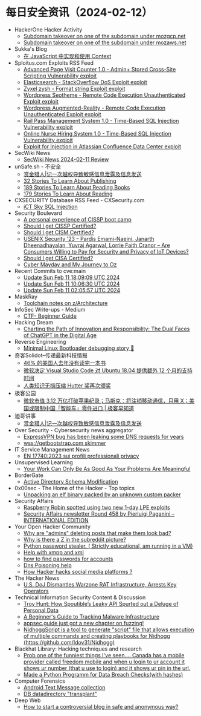 # 每日安全资讯（2024-02-12）

- HackerOne Hacker Activity
  - [Subdomain takeover on one of the subdomain under mozgcp.net](https://hackerone.com/reports/2123680)
  - [Subdomain takeover on one of the subdomain under mozaws.net](https://hackerone.com/reports/2037032)
- Sukka's Blog
  - [在 JavaScript 中实现和使用 Context](https://blog.skk.moe/post/context-in-javascript/)
- Sploitus.com Exploits RSS Feed
  - [Advanced Page Visit Counter 1.0 - Admin+ Stored Cross-Site Scripting Vulnerability exploit](https://sploitus.com/exploit?id=1337DAY-ID-39313&utm_source=rss&utm_medium=rss)
  - [Elasticsearch - StackOverflow DoS Exploit exploit](https://sploitus.com/exploit?id=1337DAY-ID-39315&utm_source=rss&utm_medium=rss)
  - [Zyxel zysh - Format string Exploit exploit](https://sploitus.com/exploit?id=1337DAY-ID-39314&utm_source=rss&utm_medium=rss)
  - [Wordpress Seotheme - Remote Code Execution Unauthenticated Exploit exploit](https://sploitus.com/exploit?id=1337DAY-ID-39317&utm_source=rss&utm_medium=rss)
  - [Wordpress Augmented-Reality - Remote Code Execution Unauthenticated Exploit exploit](https://sploitus.com/exploit?id=1337DAY-ID-39316&utm_source=rss&utm_medium=rss)
  - [Rail Pass Management System 1.0 - Time-Based SQL Injection Vulnerability exploit](https://sploitus.com/exploit?id=1337DAY-ID-39318&utm_source=rss&utm_medium=rss)
  - [Online Nurse Hiring System 1.0 - Time-Based SQL Injection Vulnerability exploit](https://sploitus.com/exploit?id=1337DAY-ID-39319&utm_source=rss&utm_medium=rss)
  - [Exploit for Injection in Atlassian Confluence Data Center exploit](https://sploitus.com/exploit?id=237BB65C-F091-5BDA-A478-F718B1FEC58E&utm_source=rss&utm_medium=rss)
- SecWiki News
  - [SecWiki News 2024-02-11 Review](http://www.sec-wiki.com/?2024-02-11)
- unSafe.sh - 不安全
  - [赏金猎人|记一次越权导致敏感信息泄露及信息发送](https://buaq.net/go-221663.html)
  - [32 Stories To Learn About Publishing](https://buaq.net/go-221659.html)
  - [189 Stories To Learn About Reading Books](https://buaq.net/go-221658.html)
  - [179 Stories To Learn About Reading](https://buaq.net/go-221660.html)
- CXSECURITY Database RSS Feed - CXSecurity.com
  - [iCT Sky SQL Injection](https://cxsecurity.com/issue/WLB-2024020046)
- Security Boulevard
  - [A personal experience of  CISSP boot camp](https://securityboulevard.com/2024/02/a-personal-experience-of-cissp-boot-camp/)
  - [Should I get CISSP Certified?](https://securityboulevard.com/2024/02/should-i-get-cissp-certified/)
  - [Should I get CISM Certified?](https://securityboulevard.com/2024/02/should-i-get-cism-certified/)
  - [USENIX Security ’23 – Pardis Emami-Naeini, Janarth Dheenadhayalan, Yuvraj Agarwal, Lorrie Faith Cranor – Are Consumers Willing to Pay for Security and Privacy of IoT Devices?](https://securityboulevard.com/2024/02/usenix-security-23-pardis-emami-naeini-janarth-dheenadhayalan-yuvraj-agarwal-lorrie-faith-cranor-are-consumers-willing-to-pay-for-security-and-privacy-of-iot-devices/)
  - [Should I get CISA Certified?](https://securityboulevard.com/2024/02/should-i-get-cisa-certified/)
  - [Cyber Mayday and My Journey to Oz](https://securityboulevard.com/2024/02/cyber-mayday-and-my-journey-to-oz/)
- Recent Commits to cve:main
  - [Update Sun Feb 11 18:09:09 UTC 2024](https://github.com/trickest/cve/commit/69ce8ecd186f57a6cbdbb99c909823ae52f4bc29)
  - [Update Sun Feb 11 10:06:30 UTC 2024](https://github.com/trickest/cve/commit/7e5812e9f6ac495a15d4365ca1fd92550592817f)
  - [Update Sun Feb 11 02:05:57 UTC 2024](https://github.com/trickest/cve/commit/edef41e56c255861044cee57c3ace53b6402f79f)
- MaskRay
  - [Toolchain notes on z/Architecture](https://maskray.me/blog/2024-02-11-toolchain-notes-on-z-architecture)
- InfoSec Write-ups - Medium
  - [CTF- Beginner Guide](https://infosecwriteups.com/ctf-beginner-guide-8566e7183f3d?source=rss----7b722bfd1b8d---4)
- Hacking Dream
  - [Charting the Path of Innovation and Responsibility: The Dual Faces of ChatGPT in the Digital Age](https://www.hackingdream.net/2024/02/chatgpt-possible-risks-.html)
- Reverse Engineering
  - [Minimal Linux Bootloader debugging story 🐞](https://www.reddit.com/r/ReverseEngineering/comments/1aodkfx/minimal_linux_bootloader_debugging_story/)
- 奇客Solidot–传递最新科技情报
  - [46% 的美国人去年没有读完一本书](https://www.solidot.org/story?sid=77346)
  - [微软决定 Visual Studio Code 对 Ubuntu 18.04 提供额外 12 个月的支持时间](https://www.solidot.org/story?sid=77345)
  - [人类知识无损压缩 Hutter 奖再次颁奖](https://www.solidot.org/story?sid=77344)
- 极客公园
  - [微软市值 3.12 万亿打破苹果纪录；马斯克：将注销移动通信，只用 X；美国或限制中国「智能车」零件进口 | 极客早知道](https://mp.weixin.qq.com/s?__biz=MTMwNDMwODQ0MQ==&mid=2653033254&idx=1&sn=e66fbbbd736d241d2cf4ff87acac74dd&chksm=7e576e904920e7861f80ee3e983aef365890a560ce2539502938ada32661f8a0637836c18395&scene=58&subscene=0#rd)
- 迪哥讲事
  - [赏金猎人|记一次越权导致敏感信息泄露及信息发送](https://mp.weixin.qq.com/s?__biz=MzIzMTIzNTM0MA==&mid=2247493525&idx=1&sn=afea2ae74d60334aa5f138c7cecc6ac5&chksm=e8a5edf6dfd264e0ae9e8dcf35c4eef06cbf6b571aec3810d59ed62246eb5d389cb3650a9bf3&scene=58&subscene=0#rd)
- Over Security - Cybersecurity news aggregator
  - [ExpressVPN bug has been leaking some DNS requests for years](https://www.bleepingcomputer.com/news/security/expressvpn-bug-has-been-leaking-some-dns-requests-for-years/)
  - [wss://qetbootstrap.com skimmer](https://lukeleal.com/research/posts/qetbootstrap-skimmer/)
- IT Service Management News
  - [EN 17740:2023 sui profili professionali privacy](http://blog.cesaregallotti.it/2024/02/en-177402023-sui-profili-professionali.html)
- Unsupervised Learning
  - [Your Work Can Only Be As Good As Your Problems Are Meaningful](https://danielmiessler.com/p/fulfillment-work-problems)
- BorderGate
  - [Active Directory Schema Modification](https://www.bordergate.co.uk/active-directory-schema-modification-attacks/)
- 0x00sec - The Home of the Hacker - Top topics
  - [Unpacking an elf binary packed by an unknown custom packer](https://0x00sec.org/t/unpacking-an-elf-binary-packed-by-an-unknown-custom-packer/39094)
- Security Affairs
  - [Raspberry Robin spotted using two new 1-day LPE exploits](https://securityaffairs.com/158969/malware/raspberry-robin-1-day-exploits.html)
  - [Security Affairs newsletter Round 458 by Pierluigi Paganini – INTERNATIONAL EDITION](https://securityaffairs.com/158965/breaking-news/security-affairs-newsletter-round-458-by-pierluigi-paganini-international-edition.html)
- Your Open Hacker Community
  - [Why are "admins" deleting posts that make them look bad?](https://www.reddit.com/r/HowToHack/comments/1aohiwr/why_are_admins_deleting_posts_that_make_them_look/)
  - [Why is there a Z in the subreddit picture?](https://www.reddit.com/r/HowToHack/comments/1aog20m/why_is_there_a_z_in_the_subreddit_picture/)
  - [Python password stealer. ( Strictly educational, am running in a VM)](https://www.reddit.com/r/HowToHack/comments/1aojpam/python_password_stealer_strictly_educational_am/)
  - [Help with xmpp and xml](https://www.reddit.com/r/HowToHack/comments/1aom5dc/help_with_xmpp_and_xml/)
  - [how to find passwords for accounts](https://www.reddit.com/r/HowToHack/comments/1aofp4l/how_to_find_passwords_for_accounts/)
  - [Dns Poisoning help](https://www.reddit.com/r/HowToHack/comments/1ao3h3c/dns_poisoning_help/)
  - [How Hacker hacks social media platforms ?](https://www.reddit.com/r/HowToHack/comments/1ao0vep/how_hacker_hacks_social_media_platforms/)
- The Hacker News
  - [U.S. DoJ Dismantles Warzone RAT Infrastructure, Arrests Key Operators](https://thehackernews.com/2024/02/us-doj-dismantles-warzone-rat.html)
- Technical Information Security Content & Discussion
  - [Troy Hunt: How Spoutible’s Leaky API Spurted out a Deluge of Personal Data](https://www.reddit.com/r/netsec/comments/1ao71ys/troy_hunt_how_spoutibles_leaky_api_spurted_out_a/)
  - [A Beginner's Guide to Tracking Malware Infrastructure](https://www.reddit.com/r/netsec/comments/1ao7idd/a_beginners_guide_to_tracking_malware/)
  - [appsec.guide just got a new chapter on fuzzing!](https://www.reddit.com/r/netsec/comments/1ao4lbg/appsecguide_just_got_a_new_chapter_on_fuzzing/)
  - [NidhoggScript is a tool to generate "script" file that allows execution of multiple commands and creating playbooks for Nidhogg (https://github.com/Idov31/Nidhogg)](https://www.reddit.com/r/netsec/comments/1ao9qan/nidhoggscript_is_a_tool_to_generate_script_file/)
- Blackhat Library: Hacking techniques and research
  - [Prob one of the funniest things I've seen.... Canada has a mobile provider called freedom mobile and when u login to ur account it shows ur number (that u use to login) and it shows ur pin in the url.](https://www.reddit.com/r/blackhat/comments/1ao6ajw/prob_one_of_the_funniest_things_ive_seen_canada/)
  - [Made a Python Programm for Data Breach Checks(with hashes)](https://www.reddit.com/r/blackhat/comments/1aokl54/made_a_python_programm_for_data_breach_checkswith/)
- Computer Forensics
  - [Android Text Message collection](https://www.reddit.com/r/computerforensics/comments/1aojle8/android_text_message_collection/)
  - [DB datadirectory "transplant"](https://www.reddit.com/r/computerforensics/comments/1aog3pq/db_datadirectory_transplant/)
- Deep Web
  - [How to start a controversial blog in safe and anonymous way?](https://www.reddit.com/r/deepweb/comments/1ao61tp/how_to_start_a_controversial_blog_in_safe_and/)

